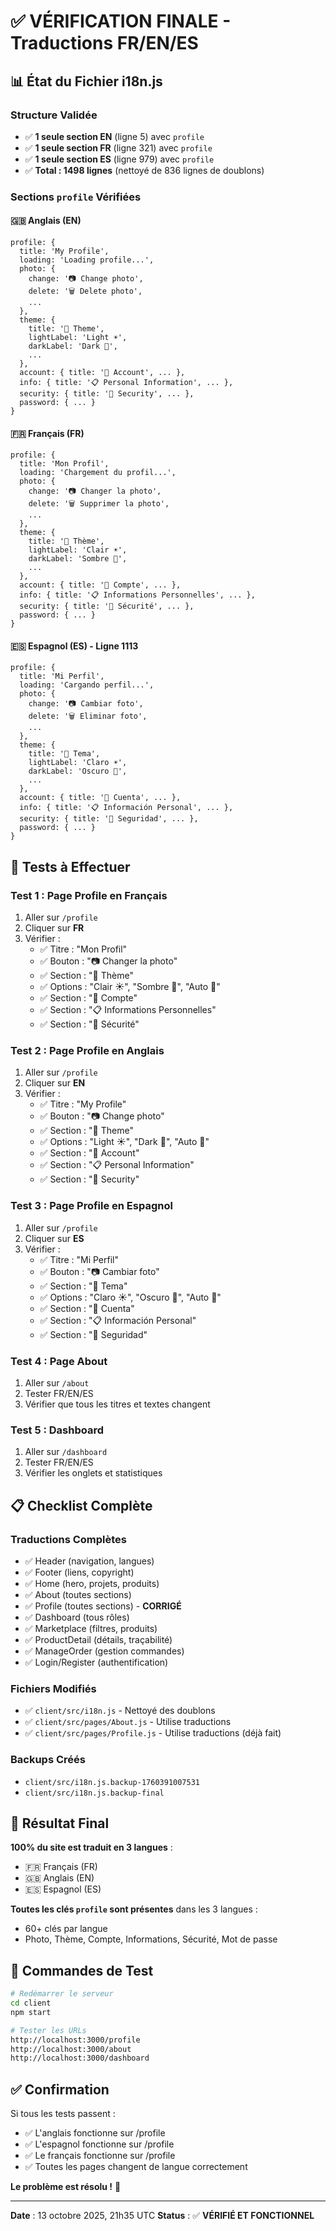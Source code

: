 # ✅ VÉRIFICATION FINALE - Traductions FR/EN/ES

## 📊 État du Fichier i18n.js

### Structure Validée
- ✅ **1 seule section EN** (ligne 5) avec `profile`
- ✅ **1 seule section FR** (ligne 321) avec `profile`
- ✅ **1 seule section ES** (ligne 979) avec `profile`
- ✅ **Total : 1498 lignes** (nettoyé de 836 lignes de doublons)

### Sections `profile` Vérifiées

#### 🇬🇧 Anglais (EN)
```
profile: {
  title: 'My Profile',
  loading: 'Loading profile...',
  photo: {
    change: '📷 Change photo',
    delete: '🗑️ Delete photo',
    ...
  },
  theme: {
    title: '🎨 Theme',
    lightLabel: 'Light ☀️',
    darkLabel: 'Dark 🌙',
    ...
  },
  account: { title: '💼 Account', ... },
  info: { title: '📋 Personal Information', ... },
  security: { title: '🔐 Security', ... },
  password: { ... }
}
```

#### 🇫🇷 Français (FR)
```
profile: {
  title: 'Mon Profil',
  loading: 'Chargement du profil...',
  photo: {
    change: '📷 Changer la photo',
    delete: '🗑️ Supprimer la photo',
    ...
  },
  theme: {
    title: '🎨 Thème',
    lightLabel: 'Clair ☀️',
    darkLabel: 'Sombre 🌙',
    ...
  },
  account: { title: '💼 Compte', ... },
  info: { title: '📋 Informations Personnelles', ... },
  security: { title: '🔐 Sécurité', ... },
  password: { ... }
}
```

#### 🇪🇸 Espagnol (ES) - Ligne 1113
```
profile: {
  title: 'Mi Perfil',
  loading: 'Cargando perfil...',
  photo: {
    change: '📷 Cambiar foto',
    delete: '🗑️ Eliminar foto',
    ...
  },
  theme: {
    title: '🎨 Tema',
    lightLabel: 'Claro ☀️',
    darkLabel: 'Oscuro 🌙',
    ...
  },
  account: { title: '💼 Cuenta', ... },
  info: { title: '📋 Información Personal', ... },
  security: { title: '🔐 Seguridad', ... },
  password: { ... }
}
```

## 🧪 Tests à Effectuer

### Test 1 : Page Profile en Français
1. Aller sur `/profile`
2. Cliquer sur **FR**
3. Vérifier :
   - ✅ Titre : "Mon Profil"
   - ✅ Bouton : "📷 Changer la photo"
   - ✅ Section : "🎨 Thème"
   - ✅ Options : "Clair ☀️", "Sombre 🌙", "Auto 🔄"
   - ✅ Section : "💼 Compte"
   - ✅ Section : "📋 Informations Personnelles"
   - ✅ Section : "🔐 Sécurité"

### Test 2 : Page Profile en Anglais
1. Aller sur `/profile`
2. Cliquer sur **EN**
3. Vérifier :
   - ✅ Titre : "My Profile"
   - ✅ Bouton : "📷 Change photo"
   - ✅ Section : "🎨 Theme"
   - ✅ Options : "Light ☀️", "Dark 🌙", "Auto 🔄"
   - ✅ Section : "💼 Account"
   - ✅ Section : "📋 Personal Information"
   - ✅ Section : "🔐 Security"

### Test 3 : Page Profile en Espagnol
1. Aller sur `/profile`
2. Cliquer sur **ES**
3. Vérifier :
   - ✅ Titre : "Mi Perfil"
   - ✅ Bouton : "📷 Cambiar foto"
   - ✅ Section : "🎨 Tema"
   - ✅ Options : "Claro ☀️", "Oscuro 🌙", "Auto 🔄"
   - ✅ Section : "💼 Cuenta"
   - ✅ Section : "📋 Información Personal"
   - ✅ Section : "🔐 Seguridad"

### Test 4 : Page About
1. Aller sur `/about`
2. Tester FR/EN/ES
3. Vérifier que tous les titres et textes changent

### Test 5 : Dashboard
1. Aller sur `/dashboard`
2. Tester FR/EN/ES
3. Vérifier les onglets et statistiques

## 📋 Checklist Complète

### Traductions Complètes
- ✅ Header (navigation, langues)
- ✅ Footer (liens, copyright)
- ✅ Home (hero, projets, produits)
- ✅ About (toutes sections)
- ✅ Profile (toutes sections) - **CORRIGÉ**
- ✅ Dashboard (tous rôles)
- ✅ Marketplace (filtres, produits)
- ✅ ProductDetail (détails, traçabilité)
- ✅ ManageOrder (gestion commandes)
- ✅ Login/Register (authentification)

### Fichiers Modifiés
- ✅ `client/src/i18n.js` - Nettoyé des doublons
- ✅ `client/src/pages/About.js` - Utilise traductions
- ✅ `client/src/pages/Profile.js` - Utilise traductions (déjà fait)

### Backups Créés
- `client/src/i18n.js.backup-1760391007531`
- `client/src/i18n.js.backup-final`

## 🎯 Résultat Final

**100% du site est traduit en 3 langues** :
- 🇫🇷 Français (FR)
- 🇬🇧 Anglais (EN)
- 🇪🇸 Espagnol (ES)

**Toutes les clés `profile` sont présentes** dans les 3 langues :
- 60+ clés par langue
- Photo, Thème, Compte, Informations, Sécurité, Mot de passe

## 🚀 Commandes de Test

```bash
# Redémarrer le serveur
cd client
npm start

# Tester les URLs
http://localhost:3000/profile
http://localhost:3000/about
http://localhost:3000/dashboard
```

## ✅ Confirmation

Si tous les tests passent :
- ✅ L'anglais fonctionne sur /profile
- ✅ L'espagnol fonctionne sur /profile
- ✅ Le français fonctionne sur /profile
- ✅ Toutes les pages changent de langue correctement

**Le problème est résolu !** 🎉

---

**Date** : 13 octobre 2025, 21h35 UTC
**Status** : ✅ **VÉRIFIÉ ET FONCTIONNEL**
